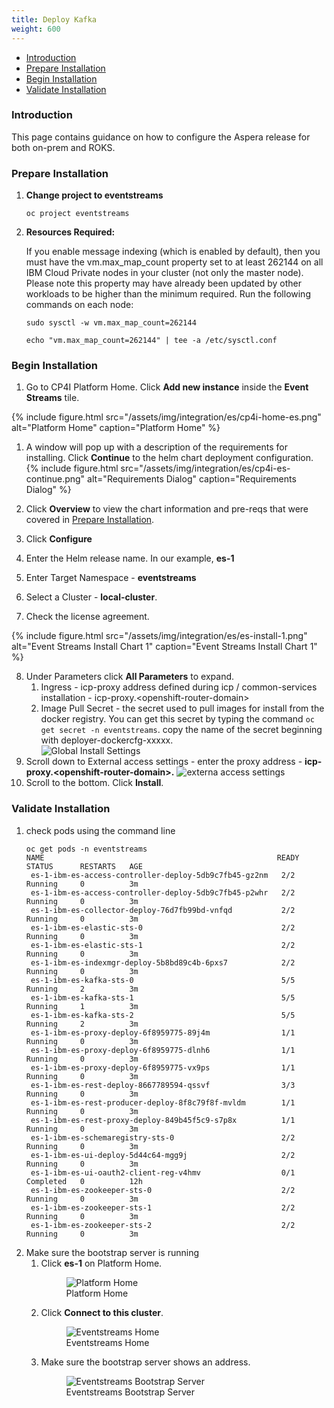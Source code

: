 ```yaml
---
title: Deploy Kafka
weight: 600
---
```


- [Introduction](#introduction)
- [Prepare Installation](#prepare-installation)
- [Begin Installation](#begin-installation)
- [Validate Installation](#validate-installation)

### Introduction
This page contains guidance on how to configure the Aspera release for both on-prem and ROKS.

### Prepare Installation

1. **Change project to eventstreams**
   ```
   oc project eventstreams
   ```
2. **Resources Required:**  

    If you enable message indexing (which is enabled by default), then you must have the vm.max_map_count property set to at least 262144 on all IBM Cloud Private nodes in your cluster (not only the master node). Please note this property may have already been updated by other workloads to be higher than the minimum required. Run the following commands on each node:

    ```
    sudo sysctl -w vm.max_map_count=262144

    echo "vm.max_map_count=262144" | tee -a /etc/sysctl.conf
    ```

### Begin Installation  
1. Go to CP4I Platform Home. Click **Add new instance** inside the **Event Streams** tile.  

{%
  include figure.html
  src="/assets/img/integration/es/cp4i-home-es.png"
  alt="Platform Home"
  caption="Platform Home"
%}  

1. A window will pop up with a description of the requirements for installing. Click **Continue** to the helm chart deployment configuration.  
  {%
    include figure.html
    src="/assets/img/integration/es/cp4i-es-continue.png"
    alt="Requirements Dialog"
    caption="Requirements Dialog"
  %}
   
2. Click **Overview** to view the chart information and pre-reqs that were covered in [Prepare Installation](#prepare-installation).
3. Click **Configure**
4. Enter the Helm release name. In our example, **es-1**
5. Enter Target Namespace - **eventstreams**
6. Select a Cluster - **local-cluster**.
7. Check the license agreement.  
  
  {%
    include figure.html
    src="/assets/img/integration/es/es-install-1.png"
    alt="Event Streams Install Chart 1"
    caption="Event Streams Install Chart 1"
  %}

8. Under Parameters click **All Parameters** to expand. 
   1. Ingress - icp-proxy address defined during icp / common-services installation - icp-proxy.\<openshift-router-domain>  
   2. Image Pull Secret - the secret used to pull images for install from the docker registry. You can get this secret by typing the command `oc get secret -n eventstreams`. copy the name of the secret beginning with deployer-dockercfg-xxxxx.  
   ![Global Install Settings]({{site.github.url}}/assets/img/integration/es/cp4i-es-install-2.png)
9.  Scroll down to External access settings - enter the proxy address - **icp-proxy.\<openshift-router-domain>.**
    ![externa access settings]({site.github.url}/assets/img/integration/es/es-install-3.png)
10. Scroll to the bottom. Click **Install**.

### Validate Installation  
1. check pods using the command line
   ```
   oc get pods -n eventstreams
   NAME                                                    READY     STATUS      RESTARTS   AGE
    es-1-ibm-es-access-controller-deploy-5db9c7fb45-gz2nm   2/2       Running     0          3m
    es-1-ibm-es-access-controller-deploy-5db9c7fb45-p2whr   2/2       Running     0          3m
    es-1-ibm-es-collector-deploy-76d7fb99bd-vnfqd           2/2       Running     0          3m
    es-1-ibm-es-elastic-sts-0                               2/2       Running     0          3m
    es-1-ibm-es-elastic-sts-1                               2/2       Running     0          3m
    es-1-ibm-es-indexmgr-deploy-5b8bd89c4b-6pxs7            2/2       Running     0          3m
    es-1-ibm-es-kafka-sts-0                                 5/5       Running     2          3m
    es-1-ibm-es-kafka-sts-1                                 5/5       Running     1          3m
    es-1-ibm-es-kafka-sts-2                                 5/5       Running     2          3m
    es-1-ibm-es-proxy-deploy-6f8959775-89j4m                1/1       Running     0          3m
    es-1-ibm-es-proxy-deploy-6f8959775-dlnh6                1/1       Running     0          3m
    es-1-ibm-es-proxy-deploy-6f8959775-vx9ps                1/1       Running     0          3m
    es-1-ibm-es-rest-deploy-8667789594-qssvf                3/3       Running     0          3m
    es-1-ibm-es-rest-producer-deploy-8f8c79f8f-mvldm        1/1       Running     0          3m
    es-1-ibm-es-rest-proxy-deploy-849b45f5c9-s7p8x          1/1       Running     0          3m
    es-1-ibm-es-schemaregistry-sts-0                        2/2       Running     0          3m
    es-1-ibm-es-ui-deploy-5d44c64-mgg9j                     2/2       Running     0          3m
    es-1-ibm-es-ui-oauth2-client-reg-v4hmv                  0/1       Completed   0          12h
    es-1-ibm-es-zookeeper-sts-0                             2/2       Running     0          3m
    es-1-ibm-es-zookeeper-sts-1                             2/2       Running     0          3m
    es-1-ibm-es-zookeeper-sts-2                             2/2       Running     0          3m
    ```
2. Make sure the bootstrap server is running
   1. Click **es-1** on Platform Home.  
      <figure class="figure">
        <img class="figure__image {% unless include.border == false %}figure__image--border{% endunless %} {% unless include.lightbox == false %}figure__image--lightbox{% endunless %}"
            src="{{ site.github.url }}/assets/img/integration/es/es-1-platform-home.png"
            alt="Platform Home">
        <figcaption class="figure__caption">
          Platform Home
        </figcaption>
      </figure> 
   1. Click **Connect to this cluster**.
      <figure class="figure">
        <img class="figure__image {% unless include.border == false %}figure__image--border{% endunless %} {% unless include.lightbox == false %}figure__image--lightbox{% endunless %}"
            src="{{ site.github.url }}/assets/img/integration/es/es-1-home.png"
            alt="Eventstreams Home">
        <figcaption class="figure__caption">
          Eventstreams Home
        </figcaption>
      </figure> 
   2. Make sure the bootstrap server shows an address.  
      <figure class="figure">
        <img class="figure__image {% unless include.border == false %}figure__image--border{% endunless %} {% unless include.lightbox == false %}figure__image--lightbox{% endunless %}"
            src="{{ site.github.url }}/assets/img/integration/es/es-bootstrap-server.png"
            alt="Eventstreams Bootstrap Server">
        <figcaption class="figure__caption">
          Eventstreams Bootstrap Server
        </figcaption>
      </figure>